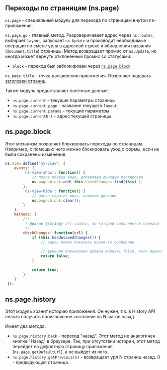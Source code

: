 ## Переходы по страницам (ns.page)

`ns.page` - специальный модуль для перехода по страницам внутри ns-приложения.

`ns.page.go` - главный метод. Разроваричивает адрес через `ns.router`, выбирает `layout`, запускает `ns.Update` и
производит необходимые операции по смене урла в адресной строке и обновления названия (`document.title`) страницы.
Метод возвращает промис от `ns.Update`, но иногда может вернуть отклоненный промис со статусами:
 - `block` - переход был заблокирован через [`ns.page.block`](#nspageblock)
 
`ns.page.title` - точка расширения приложения. Позволяет задавать [заголовки страниц](./ns.init.md#Заголовок-страницы).
 
Также модуль предоставляет полезные данные:
 - `ns.page.current` - текущие параметры страницы
  - `ns.page.current.page` - название текущего `layout`
  - `ns.page.current.params` - текущие параметры
 - `ns.page.currentUrl` - адрес текущей страницы
 
 
## ns.page.block

Этот механизм позволяет блокировать переходы по страницам.
Например, с помощью него можно блокировать уход с формы, если не были сохранены изменения.

```js
ns.View.define('my-view', {
    events: {
        'ns-view-show': function() {
            // после показа вида, добавляем функцию блокировки
            ns.page.block.add( this.checkChanges.find(this) );
        },
        'ns-view-hide': function() {
            // после скрытия вида, очищаем функции
            ns.page.block.clear();
        }
    },
    methods: {
        /**
         * @param {string} url ссылка, по которой выполняется переход
         */
        checkChanges: function(url) {
            if (this.hasUnsavedChanges()) {
                // здесь можно показать какое-то сообщение
                 
                // функция блокировки должна вернуть false, если переход нельзя осуществить
                return false;
            }
            
            return true;
        }
    }
 });
```

## ns.page.history

Этот модуль хранит историю приложения.
Он нужен, т.к. в History API нельзя получить произвольное состояние на N шагов назад.
 
Имеет два метода:
 - `ns.page.history.back` - переход "назад". Этот метод не аналогичен кнопке "Назад" в браузере. Так, при отсутствии истории, этот метод перейдет на дефолтную страницу приложения (`ns.page.getDefaultUrl`), а не выйдет из него.
 - `ns.page.history.getPrevious(n)` - возвращает урл N страниц назад. 0 - предыдующая страница.
